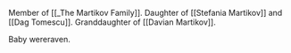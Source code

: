 Member of [[_The Martikov Family]]. Daughter of [[Stefania Martikov]] and [[Dag Tomescu]]. Granddaughter of [[Davian Martikov]].

Baby wereraven.